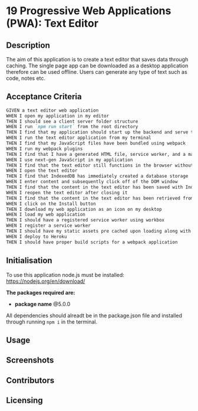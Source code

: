 # 19 Progressive Web Applications (PWA): Text Editor

## Description 
The aim of this application is to create a text editor that saves data through caching. The single page app can be downloaded as a desktop application therefore can be used offline. Users can generate any type of text such as code, notes etc.

## Acceptance Criteria

```md
GIVEN a text editor web application
WHEN I open my application in my editor
THEN I should see a client server folder structure
WHEN I run `npm run start` from the root directory
THEN I find that my application should start up the backend and serve the client
WHEN I run the text editor application from my terminal
THEN I find that my JavaScript files have been bundled using webpack
WHEN I run my webpack plugins
THEN I find that I have a generated HTML file, service worker, and a manifest file
WHEN I use next-gen JavaScript in my application
THEN I find that the text editor still functions in the browser without errors
WHEN I open the text editor
THEN I find that IndexedDB has immediately created a database storage
WHEN I enter content and subsequently click off of the DOM window
THEN I find that the content in the text editor has been saved with IndexedDB
WHEN I reopen the text editor after closing it
THEN I find that the content in the text editor has been retrieved from our IndexedDB
WHEN I click on the Install button
THEN I download my web application as an icon on my desktop
WHEN I load my web application
THEN I should have a registered service worker using workbox
WHEN I register a service worker
THEN I should have my static assets pre cached upon loading along with subsequent pages and static assets
WHEN I deploy to Heroku
THEN I should have proper build scripts for a webpack application
```

## Initialisation
To use this application node.js must be installed: https://nodejs.org/en/download/ <br />

**The packages required are:**
 * **package name**  @5.0.0
 

All dependencies should alreadt be in the package.json file and installed through running ```npm i``` in the terminal.

## Usage


## Screenshots 


## Contributors



## Licensing 